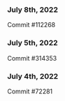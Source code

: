 ### July 8th, 2022

Commit #112268

### July 5th, 2022

Commit #314353


### July 4th, 2022

Commit #72281
